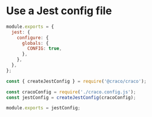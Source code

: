 # Use a Jest config file

```js title="craco.config.js"
module.exports = {
  jest: {
    configure: {
      globals: {
        CONFIG: true,
      },
    },
  },
};
```

```js title="jest.config.js"
const { createJestConfig } = require('@craco/craco');

const cracoConfig = require('./craco.config.js');
const jestConfig = createJestConfig(cracoConfig);

module.exports = jestConfig;
```
